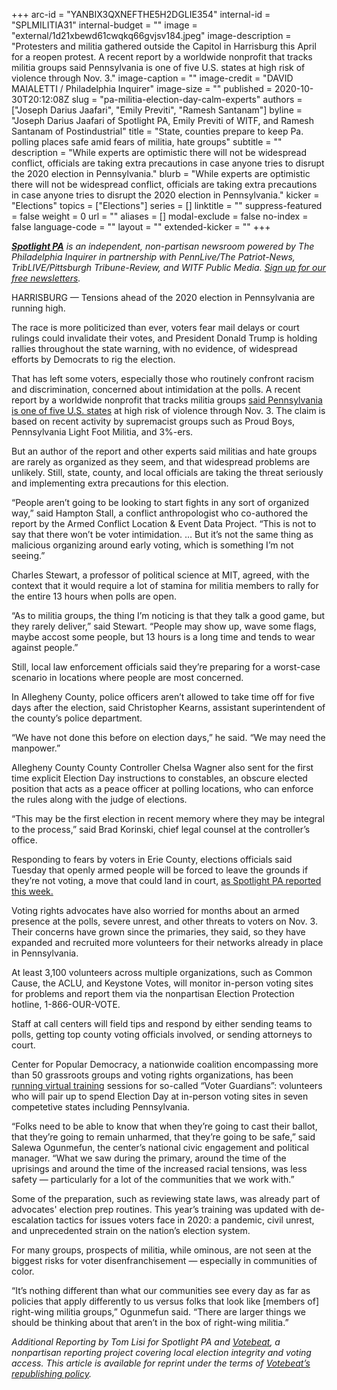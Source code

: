 +++
arc-id = "YANBIX3QXNEFTHE5H2DGLIE354"
internal-id = "SPLMILITIA31"
internal-budget = ""
image = "external/1d21xbewd61cwqkq66gvjsv184.jpeg"
image-description = "Protesters and militia gathered outside the Capitol in Harrisburg this April for a reopen protest. A recent report by a worldwide nonprofit that tracks militia groups said Pennsylvania is one of five U.S. states at high risk of violence through Nov. 3."
image-caption = ""
image-credit = "DAVID MAIALETTI / Philadelphia Inquirer"
image-size = ""
published = 2020-10-30T20:12:08Z
slug = "pa-militia-election-day-calm-experts"
authors = ["Joseph Darius Jaafari", "Emily Previti", "Ramesh Santanam"]
byline = "Joseph Darius Jaafari of Spotlight PA, Emily Previti of WITF, and Ramesh Santanam of Postindustrial"
title = "State, counties prepare to keep Pa. polling places safe amid fears of militia, hate groups"
subtitle = ""
description = "While experts are optimistic there will not be widespread conflict, officials are taking extra precautions in case anyone tries to disrupt the 2020 election in Pennsylvania."
blurb = "While experts are optimistic there will not be widespread conflict, officials are taking extra precautions in case anyone tries to disrupt the 2020 election in Pennsylvania."
kicker = "Elections"
topics = ["Elections"]
series = []
linktitle = ""
suppress-featured = false
weight = 0
url = ""
aliases = []
modal-exclude = false
no-index = false
language-code = ""
layout = ""
extended-kicker = ""
+++

<a href="https://www.spotlightpa.org/"><i><b>Spotlight PA</b></i></a><i> is an independent, non-partisan newsroom powered by The Philadelphia Inquirer in partnership with PennLive/The Patriot-News, TribLIVE/Pittsburgh Tribune-Review, and WITF Public Media. </i><a href="https://www.spotlightpa.org/newsletters"><i>Sign up for our free newsletters</i></a><i>.</i>

HARRISBURG — Tensions ahead of the 2020 election in Pennsylvania are running high.

The race is more politicized than ever, voters fear mail delays or court rulings could invalidate their votes, and President Donald Trump is holding rallies throughout the state warning, with no evidence, of widespread efforts by Democrats to rig the election.

That has left some voters, especially those who routinely confront racism and discrimination, concerned about intimidation at the polls. A recent report by a worldwide nonprofit that tracks militia groups <a href="https://acleddata.com/acleddatanew/wp-content/uploads/2020/10/ACLED_MilitiaWatch_StandingByMilitiaGroups_2020_Web.pdf">said Pennsylvania is one of five U.S. states</a> at high risk of violence through Nov. 3. The claim is based on recent activity by supremacist groups such as Proud Boys, Pennsylvania Light Foot Militia, and 3%-ers.

But an author of the report and other experts said militias and hate groups are rarely as organized as they seem, and that widespread problems are unlikely. Still, state, county, and local officials are taking the threat seriously and implementing extra precautions for this election.

“People aren’t going to be looking to start fights in any sort of organized way,” said Hampton Stall, a conflict anthropologist who co-authored the report by the Armed Conflict Location &amp; Event Data Project. “This is not to say that there won’t be voter intimidation. … But it’s not the same thing as malicious organizing around early voting, which is something I’m not seeing.”

Charles Stewart, a professor of political science at MIT, agreed, with the context that it would require a lot of stamina for militia members to rally for the entire 13 hours when polls are open.

<script src="https://www.spotlightpa.org/embed.js" async></script><div data-spl-embed-version="1" data-spl-src="https://www.spotlightpa.org/embeds/newsletter/"></div>

“As to militia groups, the thing I’m noticing is that they talk a good game, but they rarely deliver,” said Stewart. “People may show up, wave some flags, maybe accost some people, but 13 hours is a long time and tends to wear against people.”

Still, local law enforcement officials said they’re preparing for a worst-case scenario in locations where people are most concerned.

In Allegheny County, police officers aren’t allowed to take time off for five days after the election, said Christopher Kearns, assistant superintendent of the county’s police department.

“We have not done this before on election days,” he said. “We may need the manpower.”

Allegheny County County Controller Chelsa Wagner also sent for the first time explicit Election Day instructions to constables, an obscure elected position that acts as a peace officer at polling locations, who can enforce the rules along with the judge of elections.

“This may be the first election in recent memory where they may be integral to the process,” said Brad Korinski, chief legal counsel at the controller’s office.

Responding to fears by voters in Erie County, elections officials said Tuesday that openly armed people will be forced to leave the grounds if they’re not voting, a move that could land in court, <a href="https://www.spotlightpa.org/news/2020/10/pa-erie-county-open-carry-election-intimidation/">as Spotlight PA reported this week.</a>

Voting rights advocates have also worried for months about an armed presence at the polls, severe unrest, and other threats to voters on Nov. 3. Their concerns have grown since the primaries, they said, so they have expanded and recruited more volunteers for their networks already in place in Pennsylvania.

At least 3,100 volunteers across multiple organizations, such as Common Cause, the ACLU, and Keystone Votes, will monitor in-person voting sites for problems and report them via the nonpartisan Election Protection hotline, 1-866-OUR-VOTE.

Staff at call centers will field tips and respond by either sending teams to polls, getting top county voting officials involved, or sending attorneys to court.

Center for Popular Democracy, a nationwide coalition encompassing more than 50 grassroots groups and voting rights organizations, has been<a href="https://www.mobilize.us/seedthevote/event/315957/"> running virtual training</a> sessions for so-called “Voter Guardians”: volunteers who will pair up to spend Election Day at in-person voting sites in seven competetive states including Pennsylvania.

<script src="https://www.spotlightpa.org/embed.js" async></script><div data-spl-embed-version="1" data-spl-src="https://www.spotlightpa.org/embeds/cta/?url=https%3A%2F%2Fwww.spotlightpa.org%2Fdonate&eyebrow=BECOME%20A%20MEMBER&body=Make%20a%20gift%20today%20and%20help%20Spotlight%20PA%20continue%20to%20provide%20100%25%20essential%20reporting%20on%20the%20upcoming%20election%20in%20Pennsylvania.%20From%20court%20challenges%20to%20voter%20intimidation%2C%20our%20reporters%20are%20keeping%20watch%20for%20you.&cta=JOIN%20US%20NOW"></div>

“Folks need to be able to know that when they’re going to cast their ballot, that they’re going to remain unharmed, that they’re going to be safe,” said Salewa Ogunmefun, the center’s national civic engagement and political manager. “What we saw during the primary, around the time of the uprisings and around the time of the increased racial tensions, was less safety — particularly for a lot of the communities that we work with.”

Some of the preparation, such as reviewing state laws, was already part of advocates' election prep routines. This year’s training was updated with de-escalation tactics for issues voters face in 2020: a pandemic, civil unrest, and unprecedented strain on the nation’s election system.

For many groups, prospects of militia, while ominous, are not seen at the biggest risks for voter disenfranchisement — especially in communities of color.

“It’s nothing different than what our communities see every day as far as policies that apply differently to us versus folks that look like [members of] right-wing militia groups,” Ogunmefun said. “There are larger things we should be thinking about that aren’t in the box of right-wing militia.”

<i>Additional Reporting by Tom Lisi for Spotlight PA and </i><a href="http://votebeat.org/"><i>Votebeat</i></a><i>, a nonpartisan reporting project covering local election integrity and voting access. This article is available for reprint under the terms of </i><a href="https://votebeat.org/republishing/"><i>Votebeat’s republishing policy</i></a><i>.</i>

<script src="https://www.spotlightpa.org/embed.js" async></script><div data-spl-embed-version="1" data-spl-src="https://www.spotlightpa.org/embeds/tips/?tip_text=Are%20you%20a%20Pennsylvania%20resident%20with%20a%20voting%20or%20election%20question%3F%20Send%20it%20to%20Spotlight%20PA%20and%20we'll%20do%20our%20best%20to%20answer%20it.&flag_text=election%202020"></div>

